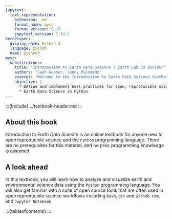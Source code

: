 ```yaml
---
jupytext:
  text_representation:
    extension: .md
    format_name: myst
    format_version: 0.13
    jupytext_version: 1.14.7
kernelspec:
  display_name: Python 3
  language: python
  name: python3
myst:
  substitutions:
    title: "Introduction to Earth Data Science | Earth Lab CU Boulder"
    authors: "Leah Wasser, Jenny Palomino"
    excerpt: "Welcome to the Introduction to Earth Data Science textbook!"
    objective: |
      * Define and implement best practices for open, reproducible science
      * Earth Data Science in Python
---
```


:::{include} ../textbook-header.md
:::

## About this book

*Introduction to Earth Data Science* is an online textbook for anyone new to open reproducible science and the `Python` programming language. There are no prerequisites for this material, and no prior programming knowledge is assumed.

## A look ahead

In this textbook, you will learn how to analyze and visualize earth and environmental science data using the `Python` programming language. You will also get familiar with a suite of open source tools that are often used in open reproducible science workflows including `bash`, `git` and `Github.com`, and `Jupyter Notebook`.

:::{tableofcontents}
:::